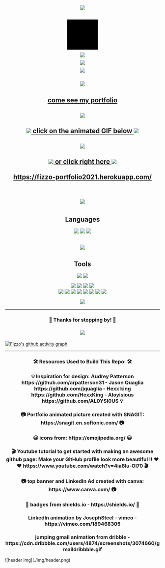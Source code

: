 <h2 align="center">
  <img src="./assets/WELCOME.gif">
  <br/>
  <br/>
  <a href="https://www.linkedin.com/in/fizzopannosch/" target="_blank" rel="noopener noreferrer">
    <img src="./assets/LinkedIn-JosephSteel.gif"  width="100px">
  </a>
  <br/>
  <a href="https://www.linkedin.com/in/fizzopannosch/" target="_blank" rel="noopener noreferrer">
    <img src="https://img.shields.io/badge/-LinkedIn-0e76a8?style=flat-square&logo=Linkedin&logoColor=white"  width="120px">
  </a>
  <br/>
  <a href="mailto:fizzo999@gmail.com" target="_blank" rel="noopener noreferrer">
    <img src="https://cdn.dribbble.com/users/4874/screenshots/3074660/gmaildribbble.gif" width="140px">
  </a>
  <br/>
  <a href="mailto:fizzo999@gmail.com" target="_blank" rel="noopener noreferrer">
    <img src="https://img.shields.io/badge/Gmail-D14836?style=flatt-square&logo=gmail&logoColor=white"  width="100px">
  </a>


<!--   Editor: <img src="https://img.shields.io/badge/-Visual%20Studio%20Code-333333?style=flat&logo=visual-studio-code&logoColor=007ACC"> -->
</h2>

<h3 align="center">
  <img src="https://gpvc.arturio.dev/fizzo999" width="200px">
</h3>

<h2 align="center">
  <a href="https://fizzo-portfolio2021.herokuapp.com/"  target="_blank">come see my portfolio <br/><br/>
    <img src="https://static0.makeuseofimages.com/wordpress/wp-content/uploads/2019/05/github-sponsors-logo.png" width="500px"><br/><br/>
    <img src="https://raw.githubusercontent.com/MartinHeinz/MartinHeinz/master/wave.gif" width="25px">
    click on the animated GIF below 
    <img src="https://raw.githubusercontent.com/MartinHeinz/MartinHeinz/master/wave.gif" width="25px"><br/></br/>
    <img src="./assets/portfolioNEW-07-04-2021shortVersionSmall.gif" width="1000px"><br/><br/>
    <img src="https://raw.githubusercontent.com/MartinHeinz/MartinHeinz/master/wave.gif" width="25px">
    or click right here 
    <img src="https://raw.githubusercontent.com/MartinHeinz/MartinHeinz/master/wave.gif" width="25px">
    <br/><br/>
    https://fizzo-portfolio2021.herokuapp.com/ <br/>   
  <a/>

<h2 align="center">
  <a align="center" href="https://github.com/fizzo999/github-readme-stats">
    <img align="center" src="https://github-readme-stats.vercel.app/api?username=fizzo999&show_icons=true&theme= tokyonight" />
  </a>
</h2>

<h2 align="center">Languages</h2>

<p align="center">
  <img src="https://img.shields.io/badge/-HTML-333333?style=flat&logo=HTML5">
  <img src="https://img.shields.io/badge/-CSS-333333?style=flat&logo=CSS3&logoColor=1572B6"> 
  <img src="https://img.shields.io/badge/-JavaScript-333333?style=flat&logo=javascript">
</p>
<h2 align="center">
  <a href="https://github.com/fizzo999/github-readme-stats"><img src="https://github-readme-stats.vercel.app/api/top-langs/?username=fizzo999&layout=compact&theme=tokyonight&card_width=500" /></a>
</h2>

<h2 align="center">Tools</h2>
<p align="center">
  <img src="https://img.shields.io/badge/-React-000000?style=flat&logo=react&logoColor=00c8ff">
  <img src="https://img.shields.io/badge/-Bootstrap-333333?style=flat&logo=bootstrap&logoColor=563D7C">
</p>
<p align="center">
  <img src="http://img.shields.io/badge/-Git-F1502F?style=flat&logo=git&logoColor=FFFFFF">
  <img src="http://img.shields.io/badge/-Github-000000?style=flat&logo=github&logoColor=FFFFFF">
  <img src="http://img.shields.io/badge/-VS%20Code-007ACC?style=flat&logo=visual%20studio%20code&logoColor=white">
  <img src="http://img.shields.io/badge/-Visual%20Studio-7A1680?style=flat&logo=visual%20studio&logoColor=white">
<br>
  <img src="https://img.shields.io/badge/-MongoDB-333333?style=flat&logo=mongodb">
  <img src="https://img.shields.io/badge/-Express.js-787878?style=flat">
  <img src="https://img.shields.io/badge/-React-000000?style=flat&logo=react&logoColor=00c8ff">
  <img src="https://img.shields.io/badge/-Node.js-333333?style=flat&logo=node.js">
  <img src="http://img.shields.io/badge/-Heroku-430098?style=flat&logo=heroku&logoColor=white">
  <img src="https://img.shields.io/badge/-Bootstrap-333333?style=flat&logo=bootstrap&logoColor=563D7C">  
  <img src="https://img.shields.io/badge/Postgres-%23316192.svg?style=flat&logo=postgresql&logoColor=00c8ff">
  <img src="https://img.shields.io/badge/jQuery%20-%230769AD.svg?style=flat&logo=jquery&logoColor=00c8ff">
</p>

<p align="center">
  <img src="https://github-readme-stats.vercel.app/api?username=fizzo999&show_icons=true&theme=merko">
</p>

<hr/>

<h3 align="center"> 💖 Thanks for stopping by! 💖 </h3>

<h3 align="center">
  <img src="https://gpvc.arturio.dev/fizzo999">
</h3>

[![Fizzo's github activity graph](https://activity-graph.herokuapp.com/graph?username=fizzo999&theme=redical)](https://github.com/fizzo999/github-readme-activity-graph)

<hr/>

<h3 align="center"> 🛠️ Resources Used to Build This Repo: 🛠️ </h3>
<h3 align="center"> 💡 Inspiration for design: Audrey Patterson https://github.com/arpatterson31 - Jason Quaglia https://github.com/jquaglia - Hexx king https://github.com/HexxKing - Aloyisious https://github.com/AL0YSI0US 💡 </h3>
<h3 align="center"> 📷 Portfolio animated picture created with SNAGIT: https://snagit.en.softonic.com/  📷 </h3>
<h3 align="center"> 😀 icons from: https://emojipedia.org/  😀 </h3>
<h3 align="center"> 🎬 Youtube tutorial to get started with making an awesome github page: Make your GitHub profile look more beautiful !! ❤️❤️ https://www.youtube.com/watch?v=4ia8lu-Ol70  🎬 </h3>
<h3 align="center"> 📷 top banner and LinkedIn Ad created with canva: https://www.canva.com/ 📷 </h3>
<h3 align="center"> 💊 badges from shields.io - https://shields.io/  💊 </h3>
<h3 align="center"> LinkedIn animation by JosephSteel - vimeo - https://vimeo.com/189468305  </h3>
<h3 align="center"> jumping gmail animation from dribble - https://cdn.dribbble.com/users/4874/screenshots/3074660/gmaildribbble.gif  </h3>    
<!-- <a href="https://fizzo-portfolio2021.herokuapp.com/" target="_blank">
  <video autoplay loop muted plays-inline >
    <source src="./2021-07-04_10-35-41.mp4" type="video/mp4"/>
  </video>
</a> -->
<!-- <p align="center">
<img src="https://visitor-badge.glitch.me/badge?page_id=fizzo999.fizzo999" width="110px">
</p> -->  
<!--
**fizzo999/fizzo999** is a ✨ _special_ ✨ repository because its `README.md` (this file) appears on your GitHub profile.
-->
<!-- Here are some ideas to get you started:
- 🔭 I’m currently working on ...
- 🌱 I’m currently learning ...
- 👯 I’m looking to collaborate on ...
- 🤔 I’m looking for help with ...
- 💬 Ask me about ...
- 📫 How to reach me: ...
- 😄 Pronouns: ...
- ⚡ Fun fact: ... -->
![header img](./img/header.png)
<!-- ## < Hi there! <img src="https://raw.githubusercontent.com/MartinHeinz/MartinHeinz/master/wave.gif" width="25px"> /> -->
<!-- [![Linkedin Badge](https://img.shields.io/badge/-LinkedIn-0e76a8?style=flat-square&logo=Linkedin&logoColor=white)](https://www.linkedin.com/in/fizzo999/) -->
<!-- [![Twitter Badge](https://img.shields.io/badge/-Twitter-00acee?style=flat-square&logo=Twitter&logoColor=white)](https://twitter.com/30aud6) -->
<!-- [![Instagram Badge](https://img.shields.io/badge/-Instagram-e4405f?style=flat-square&logo=Instagram&logoColor=white)](https://instagram.com/30aud6/) -->
<!-- [![Gmail Badge](https://img.shields.io/badge/Gmail-D14836?style=flatt-square&logo=gmail&logoColor=white)](mailto:fizzo999@gmail.com) -->
<!-- ### 💻 🛠️ Tech and Tools -->
<!-- **OS** : WSL Ubuntu   -->
<!-- **Editor** : ![Visual Studio Code](https://img.shields.io/badge/-Visual%20Studio%20Code-333333?style=flat&logo=visual-studio-code&logoColor=007ACC) -->
<!-- ### ![GitHub Img](https://static0.makeuseofimages.com/wordpress/wp-content/uploads/2019/05/github-sponsors-logo.png) GitHub Stats -->
<!-- [![Top Langs](https://github-readme-stats.vercel.app/api/top-langs/?username=fizzo999&layout=compact&theme=tokyonight&card_width=500)](https://github.com/fizzo999/github-readme-stats) -->
